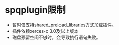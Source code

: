 # spqplugin限制

- 暂时仅支持[shared_preload_libraries](../DatabaseReference/内核资源使用.md)方式加载插件。
- 插件依赖xerces-c 3.0及以上版本
- 磁盘预留空间不够时，会导致执行语句失败。